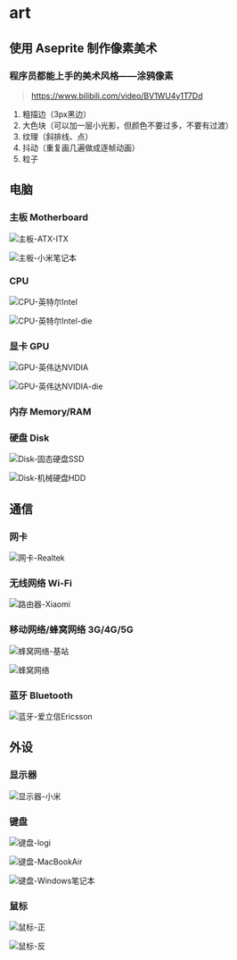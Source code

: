 # art

## 使用 Aseprite 制作像素美术

### 程序员都能上手的美术风格——涂鸦像素

> <https://www.bilibili.com/video/BV1WU4y1T7Dd>

1. 粗描边（3px黑边）
2. 大色块（可以加一层小光影，但颜色不要过多，不要有过渡）
3. 纹理（斜排线、点）
4. 抖动（重复画几遍做成逐帧动画）
5. 粒子

## 电脑

### 主板 Motherboard

![主板-ATX-ITX](https://github.com/zxffffffff/tech-legacy/blob/main/docs/images/主板-ATX-ITX.jpg)

![主板-小米笔记本](https://github.com/zxffffffff/tech-legacy/blob/main/docs/images/主板-小米笔记本.jpg)

### CPU

![CPU-英特尔Intel](https://github.com/zxffffffff/tech-legacy/blob/main/docs/images/CPU-英特尔Intel.jpg)

![CPU-英特尔Intel-die](https://github.com/zxffffffff/tech-legacy/blob/main/docs/images/CPU-英特尔Intel-die.jpg)

### 显卡 GPU

![GPU-英伟达NVIDIA](https://github.com/zxffffffff/tech-legacy/blob/main/docs/images/GPU-英伟达NVIDIA.jpg)

![GPU-英伟达NVIDIA-die](https://github.com/zxffffffff/tech-legacy/blob/main/docs/images/GPU-英伟达NVIDIA-die.jpg)

### 内存 Memory/RAM

### 硬盘 Disk

![Disk-固态硬盘SSD](https://github.com/zxffffffff/tech-legacy/blob/main/docs/images/Disk-固态硬盘SSD.jpg)

![Disk-机械硬盘HDD](https://github.com/zxffffffff/tech-legacy/blob/main/docs/images/Disk-机械硬盘HDD.jpg)

## 通信

### 网卡

![网卡-Realtek](https://github.com/zxffffffff/tech-legacy/blob/main/docs/images/网卡-Realtek.jpg)

### 无线网络 Wi-Fi

![路由器-Xiaomi](https://github.com/zxffffffff/tech-legacy/blob/main/docs/images/路由器-Xiaomi.png)

### 移动网络/蜂窝网络 3G/4G/5G

![蜂窝网络-基站](https://github.com/zxffffffff/tech-legacy/blob/main/docs/images/蜂窝网络-基站.jpg)

![蜂窝网络](https://github.com/zxffffffff/tech-legacy/blob/main/docs/images/蜂窝网络.svg)

### 蓝牙 Bluetooth

![蓝牙-爱立信Ericsson](https://github.com/zxffffffff/tech-legacy/blob/main/docs/images/蓝牙-爱立信Ericsson.jpg)

## 外设

### 显示器

![显示器-小米](https://github.com/zxffffffff/tech-legacy/blob/main/docs/images/显示器-小米.jpg)

### 键盘

![键盘-logi](https://github.com/zxffffffff/tech-legacy/blob/main/docs/images/键盘-logi.jpg)

![键盘-MacBookAir](https://github.com/zxffffffff/tech-legacy/blob/main/docs/images/键盘-MacBookAir.jpg)

![键盘-Windows笔记本](https://github.com/zxffffffff/tech-legacy/blob/main/docs/images/键盘-Windows笔记本.jpg)

### 鼠标

![鼠标-正](https://github.com/zxffffffff/tech-legacy/blob/main/docs/images/鼠标-正.jpg)

![鼠标-反](https://github.com/zxffffffff/tech-legacy/blob/main/docs/images/鼠标-反.jpg)
